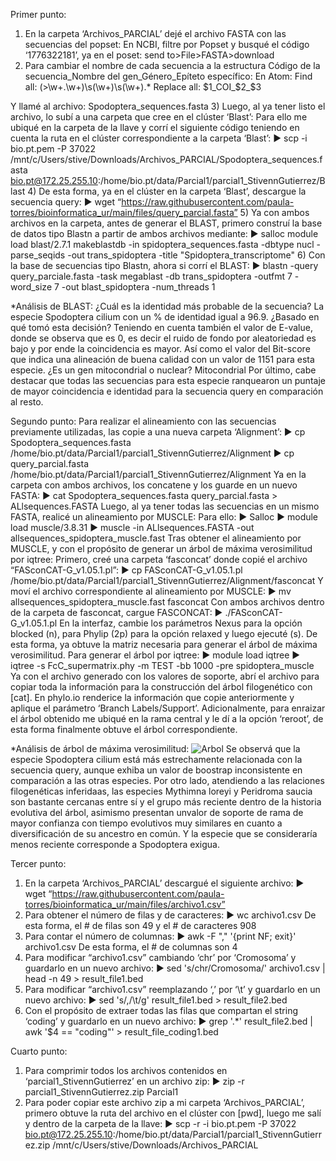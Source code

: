 Primer punto:
1)	En la carpeta ‘Archivos_PARCIAL’ dejé el archivo FASTA con las secuencias del popset:
En NCBI, filtre por Popset y busqué el código ‘1776322181’, ya en el poset: send to>File>FASTA>download
2)	Para cambiar el nombre de cada secuencia a la estructura Código de la secuencia_Nombre del gen_Género_Epíteto específico:
En Atom:
Find all: (>\w+\.\w+)\s(\w+)\s(\w+).*
Replace all: $1_COI_$2_$3

Y llamé al archivo: Spodoptera_sequences.fasta
3)	Luego, al ya tener listo el archivo, lo subí a una carpeta que cree en el clúster ‘Blast’:
Para ello me ubiqué en la carpeta de la llave y corrí el siguiente código teniendo en cuenta la ruta en el clúster correspondiente a la carpeta ‘Blast’:
► scp -i bio.pt.pem -P 37022 /mnt/c/Users/stive/Downloads/Archivos_PARCIAL/Spodoptera_sequences.fasta bio.pt@172.25.255.10:/home/bio.pt/data/Parcial1/parcial1_StivennGutierrez/Blast
4)	De esta forma, ya en el clúster en la carpeta ‘Blast’, descargue la secuencia query:
► wget “https://raw.githubusercontent.com/paula-torres/bioinformatica_ur/main/files/query_parcial.fasta”
5)	Ya con ambos archivos en la carpeta, antes de generar el BLAST, primero construí la base de datos tipo Blastn a partir de ambos archivos mediante:
► salloc
module load blast/2.7.1
makeblastdb -in spidoptera_sequences.fasta -dbtype nucl -parse_seqids -out trans_spidoptera -title "Spidoptera_transcriptome"
6)	Con la base de secuencias tipo Blastn, ahora si corrí el BLAST:
► blastn -query query_parciale.fasta -task megablast -db trans_spidoptera -outfmt 7 -word_size 7 -out blast_spidoptera -num_threads 1

*Análisis de BLAST:
¿Cuál es la identidad más probable de la secuencia?
La especie Spodoptera cilium con un % de identidad igual a 96.9.
¿Basado en qué tomó esta decisión? 
Teniendo en cuenta también el valor de E-value, donde se observa que es 0, es decir el ruido de fondo por aleatoriedad es bajo y por ende la coincidencia es mayor. Así como el valor del Bit-score que indica una alineación de buena calidad con un valor de 1151 para esta especie.
¿Es un gen mitocondrial o nuclear? Mitocondrial
Por último, cabe destacar que todas las secuencias para esta especie ranquearon un puntaje de mayor coincidencia e identidad para la secuencia query en comparación al resto.

Segundo punto:
Para realizar el alineamiento con las secuencias previamente utilizadas, las copie a una nueva carpeta ‘Alignment’:
► cp Spodoptera_sequences.fasta /home/bio.pt/data/Parcial1/parcial1_StivennGutierrez/Alignment
► cp query_parcial.fasta /home/bio.pt/data/Parcial1/parcial1_StivennGutierrez/Alignment
Ya en la carpeta con ambos archivos, los concatene y los guarde en un nuevo FASTA:
► cat Spodoptera_sequences.fasta query_parcial.fasta > ALlsequences.FASTA
Luego, al ya tener todas las secuencias en un mismo FASTA, realicé un alineamiento por MUSCLE:
Para ello:
► Salloc
► module load muscle/3.8.31
► muscle -in ALlsequences.FASTA -out allsequences_spidoptera_muscle.fast
Tras obtener el alineamiento por MUSCLE, y con el propósito de generar un árbol de máxima verosimilitud por iqtree:
Primero, creé una carpeta ‘fasconcat’ donde copié el archivo “FASconCAT-G_v1.05.1.pl”:
► cp FASconCAT-G_v1.05.1.pl /home/bio.pt/data/Parcial1/parcial1_StivennGutierrez/Alignment/fasconcat
Y moví el archivo correspondiente al alineamiento por MUSCLE:
► mv allsequences_spidoptera_muscle.fast fasconcat
Con ambos archivos dentro de la carpeta de fasconcat, cargue FASCONCAT:
► ./FASconCAT-G_v1.05.1.pl
En la interfaz, cambie los parámetros Nexus para la opción blocked (n), para Phylip (2p) para la opción relaxed y luego ejecuté (s).
De esta forma, ya obtuve la matriz necesaria para generar el árbol de máxima verosimilitud. Para generar el árbol por iqtree:
► module load iqtree
► iqtree -s FcC_supermatrix.phy -m TEST -bb 1000 -pre spidoptera_muscle
Ya con el archivo generado con los valores de soporte, abrí el archivo para copiar toda la información para la construcción del árbol filogenético con [cat].
En phylo.io renderice la información que copie anteriormente y aplique el parámetro ‘Branch Labels/Support’.
Adicionalmente, para enraizar el árbol obtenido me ubiqué en la rama central y le dí a la opción ‘reroot’, de esta forma finalmente obtuve el árbol correspondiente.

*Análisis de árbol de máxima verosimilitud:
![Arbol](https://user-images.githubusercontent.com/128840301/232170859-ac7b8724-ad6d-4a25-ac47-69739c95108e.png)
Se observá que la especie Spodoptera cilium está más estrechamente relacionada con la secuencia query, aunque exhiba un valor de boostrap inconsistente en comparación a las otras especies. Por otro lado, atendiendo a las relaciones filogenéticas inferidaas, las especies Mythimna loreyi y Peridroma saucia son bastante cercanas entre sí y el grupo más reciente dentro de la historia evolutiva del árbol, asimismo presentan unvalor de soporte de rama de mayor confianza con tiempo evolutivos muy similares en cuanto a diversificación de su ancestro en común. Y la especie que se consideraría menos reciente corresponde a Spodoptera exigua.

Tercer punto: 
1)	En la carpeta ‘Archivos_PARCIAL’ descargué el siguiente archivo:
► wget “https://raw.githubusercontent.com/paula-torres/bioinformatica_ur/main/files/archivo1.csv”
2)	Para obtener el número de filas y de caracteres:
► wc archivo1.csv
De esta forma, el # de filas son 49 y el # de caracteres 908
3)	Para contar el número de columnas:
► awk -F "," '{print NF; exit}' archivo1.csv
De esta forma, el # de columnas son 4
4)	Para modificar “archivo1.csv” cambiando ‘chr’ por ‘Cromosoma’ y guardarlo en un nuevo archivo:
► sed 's/chr/Cromosoma/' archivo1.csv | head -n 49 > result_file1.bed
5)	Para modificar “archivo1.csv” reemplazando ‘,’ por ‘\t’ y guardarlo en un nuevo archivo:
► sed 's/,/\t/g' result_file1.bed > result_file2.bed
6)	Con el propósito de extraer todas las filas que compartan el string ‘coding’ y guardarlo en un nuevo archivo:
► grep '.*' result_file2.bed | awk '$4 == "coding"' > result_file_coding1.bed

Cuarto punto:
1)	Para comprimir todos los archivos contenidos en ‘parcial1_StivennGutierrez’ en un archivo zip:
► zip -r parcial1_StivennGutierrez.zip Parcial1
2)	Para poder copiar este archivo zip a mi carpeta ‘Archivos_PARCIAL’, primero obtuve la ruta del archivo en el clúster con [pwd], luego me salí y dentro de la carpeta de la llave:
► scp -r -i bio.pt.pem -P 37022 bio.pt@172.25.255.10:/home/bio.pt/data/Parcial1/parcial1_StivennGutierrez.zip /mnt/c/Users/stive/Downloads/Archivos_PARCIAL
